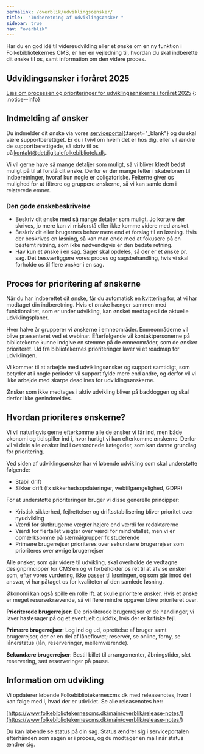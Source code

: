 ```yaml
---
permalink: /overblik/udviklingsoensker/
title:  "Indberetning af udviklingsønsker "
sidebar: true
nav: "overblik"
---
```


Har du en god idé til videreudvikling eller et ønske om en ny funktion i Folkebibliotekernes CMS, er her en vejledning til, hvordan du skal indberette dit ønske til os, samt information om den videre proces. 

## Udviklingsønsker i foråret 2025

[Læs om processen og prioriteringer for udviklingsønskerne i foråret 2025](https://www.folkebibliotekernescms.dk/main/overblik/udviklingsoensker/foraar-2025) 
{: .notice--info}

## Indmelding af ønsker
Du indmelder dit ønske via vores [serviceportal](https://detdigitalefolkebibliotek.atlassian.net/servicedesk/customer/user/login?destination=portals){:target="_blank"} og du skal være supportberettiget. 
Er du i tvivl om hvem det er hos dig, eller vil ændre de supportberettigede, så skriv til os på [kontakt@detdigitalefolkebibliotek.dk](mailto:kontakt@detdigitalefolkebibliotek.dk).  

Vi vil gerne have så mange detaljer som muligt, så vi bliver klædt bedst muligt på til at forstå dit ønske. Derfor er der mange felter i skabelonen til indberetninger, hvoraf kun nogle er obligatoriske. 
Felterne giver os mulighed for at filtrere og gruppere ønskerne, så vi kan samle dem i relaterede emner. 

### Den gode ønskebeskrivelse
* Beskriv dit ønske med så mange detaljer som muligt. Jo kortere der skrives, jo mere kan vi misforstå eller ikke komme videre med ønsket.
* Beskriv dit eller brugernes behov mere end et forslag til en løsning. Hvis der beskrives en løsning, så kan man ende med at fokusere på en bestemt retning, som ikke nødvendigvis er den bedste retning.
* Hav kun et ønske i en sag. Sager skal opdeles, så der er et ønske pr. sag. Det besværliggøre vores proces og sagsbehandling, hvis vi skal forholde os til flere ønsker i en sag.

## Proces for prioritering af ønskerne
Når du har indberettet dit ønske, får du automatisk en kvittering for, at vi har modtaget din indberetning. Hvis et ønske hænger sammen med funktionalitet, som er under udvikling, kan ønsket medtages i de aktuelle udviklingsplaner.  

Hver halve år grupperer vi ønskerne i emneområder. Emneområderne vil blive præsenteret ved et webinar. Efterfølgende vil kontaktpersonerne på bibliotekerne kunne indgive en stemme på de emneområder, som de ønsker prioriteret. Ud fra bibliotekernes prioriteringer laver vi et roadmap for udviklingen.

Vi kommer til at arbejde med udviklingsønsker og support samtidigt, som betyder at i nogle perioder vil support fylde mere end andre, og derfor vil vi ikke arbejde med skarpe deadlines for udviklingsønskerne. 

Ønsker som ikke medtages i aktiv udvikling bliver på backloggen og skal derfor ikke genindmeldes. 

## Hvordan prioriteres ønskerne? 
Vi vil naturligvis gerne efterkomme alle de ønsker vi får ind, men både økonomi og tid spiller ind i, hvor hurtigt vi kan efterkomme ønskerne. Derfor vil vi dele alle ønsker ind i overordnede kategorier, som kan danne grundlag for prioritering.

Ved siden af udviklingsønsker har vi løbende udvikling som skal understøtte følgende: 
- Stabil drift  
- Sikker drift (fx sikkerhedsopdateringer, webtilgængelighed, GDPR)

For at understøtte prioriteringen bruger vi disse generelle principper:
- Kristisk sikkerhed, fejlrettelser og driftsstabilisering bliver prioritet over nyudvikling
- Værdi for slutbrugerne vægter højere end værdi for redaktørerne
- Værdi for flertallet vægter over værdi for mindretallet, men vi er opmærksomme på særmålgrupper fx studerende
- Primære brugerrejser prioriteres over sekundære brugerrejser som prioriteres over øvrige brugerrejser

Alle ønsker, som går videre til udvikling, skal overholde de vedtagne designprincipper for CMS’en og vi forbeholder os ret til at afvise ønsker som, efter vores vurdering, ikke passer til løsningen, og som går imod det ansvar, vi har påtaget os for kvaliteten af den samlede løsning.

Økonomi kan også spille en rolle ift. at skulle prioritere ønsker. Hvis et ønske er meget resursekrævende, så vil flere mindre opgaver blive prioriteret over.

**Prioriterede brugerrejser**: De prioriterede brugerrejser er de handlinger, vi laver hastesager på og et eventuelt quickfix, hvis der er kritiske fejl. 

**Primære brugerrejser**: Log ind og ud, oprettelse af bruger samt brugerrejser, der er en del af låneflowet; reservér, se online, forny, se lånerstatus (lån, reserveringer, mellemværende). 

**Sekundære brugerrejser**: Bestil billet til arrangementer, åbningstider, slet reservering, sæt reserveringer på pause. 

## Information om udvikling  
Vi opdaterer løbende Folkebibliotekernescms.dk med releasenotes, hvor I kan følge med i, hvad der er udviklet. Se alle releasenotes her:  

[https://www.folkebibliotekernescms.dk/main/overblik/release-notes/](https://www.folkebibliotekernescms.dk/main/overblik/release-notes/)

Du kan løbende se status på din sag. Status ændrer sig i serviceportalen efterhånden som sagen er i proces, og du modtager en mail når status ændrer sig. 
